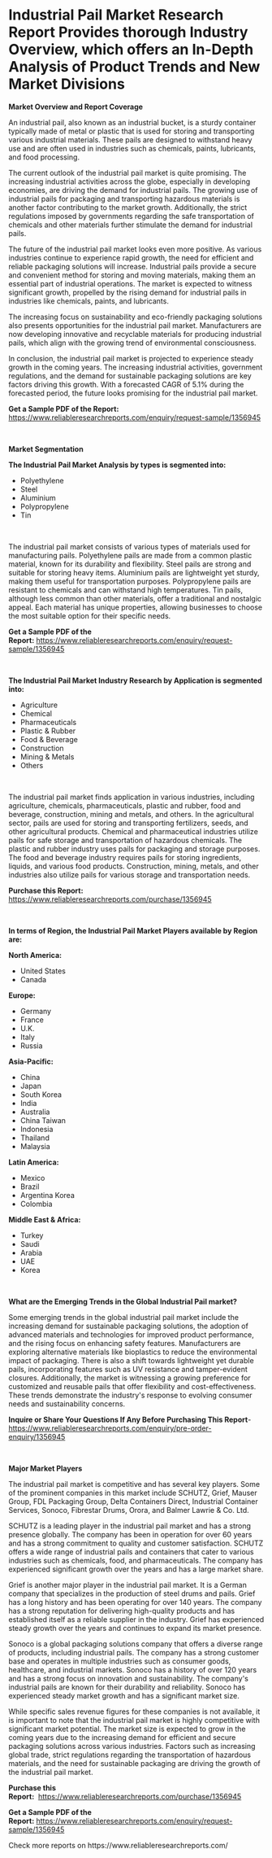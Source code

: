 <p><h1>Industrial Pail Market Research Report Provides thorough Industry Overview, which offers an In-Depth Analysis of Product Trends and New Market Divisions</h1></p><p><strong>Market Overview and Report Coverage</strong></p>
<p><p>An industrial pail, also known as an industrial bucket, is a sturdy container typically made of metal or plastic that is used for storing and transporting various industrial materials. These pails are designed to withstand heavy use and are often used in industries such as chemicals, paints, lubricants, and food processing.</p><p>The current outlook of the industrial pail market is quite promising. The increasing industrial activities across the globe, especially in developing economies, are driving the demand for industrial pails. The growing use of industrial pails for packaging and transporting hazardous materials is another factor contributing to the market growth. Additionally, the strict regulations imposed by governments regarding the safe transportation of chemicals and other materials further stimulate the demand for industrial pails.</p><p>The future of the industrial pail market looks even more positive. As various industries continue to experience rapid growth, the need for efficient and reliable packaging solutions will increase. Industrial pails provide a secure and convenient method for storing and moving materials, making them an essential part of industrial operations. The market is expected to witness significant growth, propelled by the rising demand for industrial pails in industries like chemicals, paints, and lubricants.</p><p>The increasing focus on sustainability and eco-friendly packaging solutions also presents opportunities for the industrial pail market. Manufacturers are now developing innovative and recyclable materials for producing industrial pails, which align with the growing trend of environmental consciousness.</p><p>In conclusion, the industrial pail market is projected to experience steady growth in the coming years. The increasing industrial activities, government regulations, and the demand for sustainable packaging solutions are key factors driving this growth. With a forecasted CAGR of 5.1% during the forecasted period, the future looks promising for the industrial pail market.</p></p>
<p><strong>Get a Sample PDF of the Report:</strong> <a href="https://www.reliableresearchreports.com/enquiry/request-sample/1356945">https://www.reliableresearchreports.com/enquiry/request-sample/1356945</a></p>
<p>&nbsp;</p>
<p><strong>Market Segmentation</strong></p>
<p><strong>The Industrial Pail Market Analysis by types is segmented into:</strong></p>
<p><ul><li>Polyethylene</li><li>Steel</li><li>Aluminium</li><li>Polypropylene</li><li>Tin</li></ul></p>
<p>&nbsp;</p>
<p><p>The industrial pail market consists of various types of materials used for manufacturing pails. Polyethylene pails are made from a common plastic material, known for its durability and flexibility. Steel pails are strong and suitable for storing heavy items. Aluminium pails are lightweight yet sturdy, making them useful for transportation purposes. Polypropylene pails are resistant to chemicals and can withstand high temperatures. Tin pails, although less common than other materials, offer a traditional and nostalgic appeal. Each material has unique properties, allowing businesses to choose the most suitable option for their specific needs.</p></p>
<p><strong>Get a Sample PDF of the Report:</strong>&nbsp;<a href="https://www.reliableresearchreports.com/enquiry/request-sample/1356945">https://www.reliableresearchreports.com/enquiry/request-sample/1356945</a></p>
<p>&nbsp;</p>
<p><strong>The Industrial Pail Market Industry Research by Application is segmented into:</strong></p>
<p><ul><li>Agriculture</li><li>Chemical</li><li>Pharmaceuticals</li><li>Plastic & Rubber</li><li>Food & Beverage</li><li>Construction</li><li>Mining & Metals</li><li>Others</li></ul></p>
<p>&nbsp;</p>
<p><p>The industrial pail market finds application in various industries, including agriculture, chemicals, pharmaceuticals, plastic and rubber, food and beverage, construction, mining and metals, and others. In the agricultural sector, pails are used for storing and transporting fertilizers, seeds, and other agricultural products. Chemical and pharmaceutical industries utilize pails for safe storage and transportation of hazardous chemicals. The plastic and rubber industry uses pails for packaging and storage purposes. The food and beverage industry requires pails for storing ingredients, liquids, and various food products. Construction, mining, metals, and other industries also utilize pails for various storage and transportation needs.</p></p>
<p><strong>Purchase this Report:</strong>&nbsp; <a href="https://www.reliableresearchreports.com/purchase/1356945">https://www.reliableresearchreports.com/purchase/1356945</a></p>
<p>&nbsp;</p>
<p><strong>In terms of Region, the Industrial Pail Market Players available by Region are:</strong></p>
<p>
    <p> <strong> North America: </strong>
        <ul>
            <li>United States</li>
            <li>Canada</li>
        </ul>
        </p> 
    <p> <strong> Europe: </strong>
        <ul>
            <li>Germany</li>
            <li>France</li>
            <li>U.K.</li>
            <li>Italy</li>
            <li>Russia</li>
        </ul>
        </p> 
    <p> <strong> Asia-Pacific: </strong>
        <ul>
            <li>China</li>
            <li>Japan</li>
            <li>South Korea</li>
            <li>India</li>
            <li>Australia</li>
            <li>China Taiwan</li>
            <li>Indonesia</li>
            <li>Thailand</li>
            <li>Malaysia</li>
        </ul>
        </p> 
    <p> <strong> Latin America: </strong>
        <ul>
            <li>Mexico</li>
            <li>Brazil</li>
            <li>Argentina Korea</li>
            <li>Colombia</li>
        </ul>
        </p> 
    <p> <strong> Middle East & Africa: </strong>
        <ul>
            <li>Turkey</li>
            <li>Saudi</li>
            <li>Arabia</li>
            <li>UAE</li>
            <li>Korea</li>
        </ul>
    </p>
    </p>
<p>&nbsp;</p>
<p><strong>What are the Emerging Trends in the Global Industrial Pail market?</strong></p>
<p><p>Some emerging trends in the global industrial pail market include the increasing demand for sustainable packaging solutions, the adoption of advanced materials and technologies for improved product performance, and the rising focus on enhancing safety features. Manufacturers are exploring alternative materials like bioplastics to reduce the environmental impact of packaging. There is also a shift towards lightweight yet durable pails, incorporating features such as UV resistance and tamper-evident closures. Additionally, the market is witnessing a growing preference for customized and reusable pails that offer flexibility and cost-effectiveness. These trends demonstrate the industry's response to evolving consumer needs and sustainability concerns.</p></p>
<p><strong>Inquire or Share Your Questions If Any Before Purchasing This Report</strong>- <a href="https://www.reliableresearchreports.com/enquiry/pre-order-enquiry/1356945">https://www.reliableresearchreports.com/enquiry/pre-order-enquiry/1356945</a></p>
<p>&nbsp;</p>
<p><strong>Major Market Players</strong></p>
<p><p>The industrial pail market is competitive and has several key players. Some of the prominent companies in this market include SCHUTZ, Grief, Mauser Group, FDL Packaging Group, Delta Containers Direct, Industrial Container Services, Sonoco, Fibrestar Drums, Orora, and Balmer Lawrie & Co. Ltd.</p><p>SCHUTZ is a leading player in the industrial pail market and has a strong presence globally. The company has been in operation for over 60 years and has a strong commitment to quality and customer satisfaction. SCHUTZ offers a wide range of industrial pails and containers that cater to various industries such as chemicals, food, and pharmaceuticals. The company has experienced significant growth over the years and has a large market share.</p><p>Grief is another major player in the industrial pail market. It is a German company that specializes in the production of steel drums and pails. Grief has a long history and has been operating for over 140 years. The company has a strong reputation for delivering high-quality products and has established itself as a reliable supplier in the industry. Grief has experienced steady growth over the years and continues to expand its market presence.</p><p>Sonoco is a global packaging solutions company that offers a diverse range of products, including industrial pails. The company has a strong customer base and operates in multiple industries such as consumer goods, healthcare, and industrial markets. Sonoco has a history of over 120 years and has a strong focus on innovation and sustainability. The company's industrial pails are known for their durability and reliability. Sonoco has experienced steady market growth and has a significant market size.</p><p>While specific sales revenue figures for these companies is not available, it is important to note that the industrial pail market is highly competitive with significant market potential. The market size is expected to grow in the coming years due to the increasing demand for efficient and secure packaging solutions across various industries. Factors such as increasing global trade, strict regulations regarding the transportation of hazardous materials, and the need for sustainable packaging are driving the growth of the industrial pail market.</p></p>
<p><strong>Purchase this Report:</strong>&nbsp;&nbsp;<a href="https://www.reliableresearchreports.com/purchase/1356945">https://www.reliableresearchreports.com/purchase/1356945</a></p>
<p></p>
<p><strong>Get a Sample PDF of the Report:</strong>&nbsp;<a href="https://www.reliableresearchreports.com/enquiry/request-sample/1356945">https://www.reliableresearchreports.com/enquiry/request-sample/1356945</a></p>
<p>Check more reports on https://www.reliableresearchreports.com/</p>